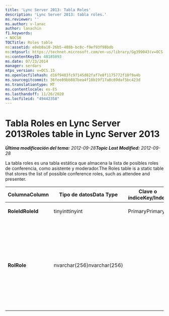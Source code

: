 ```yaml
---
title: 'Lync Server 2013: Tabla Roles'
description: 'Lync Server 2013: tabla roles.'
ms.reviewer: ''
ms.author: v-lanac
author: lanachin
f1.keywords:
- NOCSH
TOCTitle: Roles table
ms:assetid: e8eb8a10-26b5-488b-bc8c-f9ef93f98bdb
ms:mtpsurl: https://technet.microsoft.com/en-us/library/Gg399043(v=OCS.15)
ms:contentKeyID: 48185893
ms.date: 07/23/2014
manager: serdars
mtps_version: v=OCS.15
ms.openlocfilehash: d16f9483fc97145d82faf7e8f1175772f10f9a4b
ms.sourcegitcommit: 36fee89bb887bea4f18b19f17a8c69daf5bc423d
ms.translationtype: MT
ms.contentlocale: es-ES
ms.lasthandoff: 11/26/2020
ms.locfileid: "49442358"
---
```

# <a name="roles-table-in-lync-server-2013"></a><span data-ttu-id="536ad-103">Tabla Roles en Lync Server 2013</span><span class="sxs-lookup"><span data-stu-id="536ad-103">Roles table in Lync Server 2013</span></span>

<div data-xmlns="http://www.w3.org/1999/xhtml">

<div class="topic" data-xmlns="http://www.w3.org/1999/xhtml" data-msxsl="urn:schemas-microsoft-com:xslt" data-cs="https://msdn.microsoft.com/">

<div data-asp="https://msdn2.microsoft.com/asp">



</div>

<div id="mainSection">

<div id="mainBody"><span data-ttu-id="536ad-104">

<span> </span></span><span class="sxs-lookup"><span data-stu-id="536ad-104">

<span> </span></span></span>

<span data-ttu-id="536ad-105">_**Última modificación del tema:** 2012-09-28_</span><span class="sxs-lookup"><span data-stu-id="536ad-105">_**Topic Last Modified:** 2012-09-28_</span></span>

<span data-ttu-id="536ad-106">La tabla roles es una tabla estática que almacena la lista de posibles roles de conferencia, como asistente y moderador.</span><span class="sxs-lookup"><span data-stu-id="536ad-106">The Roles table is a static table that stores the list of possible conference roles, such as attendee and presenter.</span></span>


<table>
<colgroup>
<col style="width: 25%" />
<col style="width: 25%" />
<col style="width: 25%" />
<col style="width: 25%" />
</colgroup>
<thead>
<tr class="header">
<th><span data-ttu-id="536ad-107">Columna</span><span class="sxs-lookup"><span data-stu-id="536ad-107">Column</span></span></th>
<th><span data-ttu-id="536ad-108">Tipo de datos</span><span class="sxs-lookup"><span data-stu-id="536ad-108">Data Type</span></span></th>
<th><span data-ttu-id="536ad-109">Clave o índice</span><span class="sxs-lookup"><span data-stu-id="536ad-109">Key/Index</span></span></th>
<th><span data-ttu-id="536ad-110">Detalles</span><span class="sxs-lookup"><span data-stu-id="536ad-110">Details</span></span></th>
</tr>
</thead>
<tbody>
<tr class="odd">
<td><p><span data-ttu-id="536ad-111"><strong>RoleId</strong></span><span class="sxs-lookup"><span data-stu-id="536ad-111"><strong>RoleId</strong></span></span></p></td>
<td><p><span data-ttu-id="536ad-112">tinyint</span><span class="sxs-lookup"><span data-stu-id="536ad-112">tinyint</span></span></p></td>
<td><p><span data-ttu-id="536ad-113">Primary</span><span class="sxs-lookup"><span data-stu-id="536ad-113">Primary</span></span></p></td>
<td></td>
</tr>
<tr class="even">
<td><p><span data-ttu-id="536ad-114"><strong>Rol</strong></span><span class="sxs-lookup"><span data-stu-id="536ad-114"><strong>Role</strong></span></span></p></td>
<td><p><span data-ttu-id="536ad-115">nvarchar(256)</span><span class="sxs-lookup"><span data-stu-id="536ad-115">nvarchar(256)</span></span></p></td>
<td></td>
<td><p><span data-ttu-id="536ad-116">Valores permitidos:</span><span class="sxs-lookup"><span data-stu-id="536ad-116">Allowed values:</span></span></p>
<ul>
<li><p><span data-ttu-id="536ad-117">0: desconocido</span><span class="sxs-lookup"><span data-stu-id="536ad-117">0 - Unknown</span></span></p></li>
<li><p><span data-ttu-id="536ad-118">1: moderador</span><span class="sxs-lookup"><span data-stu-id="536ad-118">1 - Presenter</span></span></p></li>
<li><p><span data-ttu-id="536ad-119">2-asistente</span><span class="sxs-lookup"><span data-stu-id="536ad-119">2 - Attendee</span></span></p></li>
</ul></td>
</tr>
</tbody>
</table><span data-ttu-id="536ad-120">


</div>

<span> </span>

</div>

</div>

</span><span class="sxs-lookup"><span data-stu-id="536ad-120">


</div>

<span> </span>

</div>

</div>

</span></span></div>

